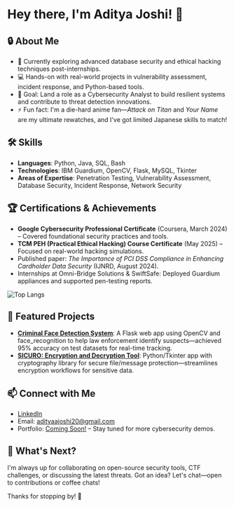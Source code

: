 # Hey there, I'm Aditya Joshi! 👋

## 🔒 About Me
- 🌱 Currently exploring advanced database security and ethical hacking techniques post-internships.
- 💻 Hands-on with real-world projects in vulnerability assessment, incident response, and Python-based tools.
- 🎯 Goal: Land a role as a Cybersecurity Analyst to build resilient systems and contribute to threat detection innovations.
- ⚡ Fun fact: I'm a die-hard anime fan—*Attack on Titan* and *Your Name* are my ultimate rewatches, and I've got limited Japanese skills to match!

## 🛠️ Skills
- **Languages**: Python, Java, SQL, Bash
- **Technologies**: IBM Guardium, OpenCV, Flask, MySQL, Tkinter
- **Areas of Expertise**: Penetration Testing, Vulnerability Assessment, Database Security, Incident Response, Network Security

## 🏆 Certifications & Achievements
- **Google Cybersecurity Professional Certificate** (Coursera, March 2024) – Covered foundational security practices and tools.
- **TCM PEH (Practical Ethical Hacking) Course Certificate** (May 2025) – Focused on real-world hacking simulations.
- Published paper: *The Importance of PCI DSS Compliance in Enhancing Cardholder Data Security* (IJNRD, August 2024).
- Internships at Omni-Bridge Solutions & SwiftSafe: Deployed Guardium appliances and supported pen-testing reports.

![Top Langs](https://github-readme-stats.vercel.app/api/top-langs/?username=Adio20102&layout=compact&theme=dracula&hide_border=true)

## 🚀 Featured Projects
- **[Criminal Face Detection System](https://github.com/Adio20102/criminal-face-detection)**: A Flask web app using OpenCV and face_recognition to help law enforcement identify suspects—achieved 95% accuracy on test datasets for real-time tracking.
- **[SICURO: Encryption and Decryption Tool](https://github.com/Adio20102/sicuro)**: Python/Tkinter app with cryptography library for secure file/message protection—streamlines encryption workflows for sensitive data.

## 📫 Connect with Me
- [LinkedIn](https://dub.sh/GyDAd1n)  
- Email: adityaajoshi20@gmail.com  
- Portfolio: [Coming Soon!](https://adityajoshi.dev) – Stay tuned for more cybersecurity demos.

## 🎉 What's Next?
I'm always up for collaborating on open-source security tools, CTF challenges, or discussing the latest threats. Got an idea? Let's chat—open to contributions or coffee chats!

Thanks for stopping by! 🚀  
